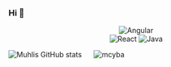 ### Hi 👋

<!--

**mcyba/mcyba** is a ✨ _special_ ✨ repository because its `README.md` (this file) appears on your GitHub profile.

Here are some ideas to get you started:

- 🔭 I’m currently working on ...
- 🌱 I’m currently learning ...
- 👯 I’m looking to collaborate on ...
- 🤔 I’m looking for help with ...
- 💬 Ask me about ...
- 📫 How to reach me: ...
- 😄 Pronouns: ...
- ⚡ Fun fact: ...
-->


<div align="center">
<img alt="Angular" src="https://komarev.com/ghpvc/?username=mcyba&style=flat&color=red"/>
  </div>
<div align="center">
<img alt="React" src="https://badges.aleen42.com/src/javascript.svg"/>
<img alt="Java" src="https://badges.aleen42.com/src/python.svg"/>

</div>
  
<p>
 
  ![Muhlis GitHub stats](https://github-readme-stats.vercel.app/api?username=mcyba&show_icons=true&theme=dracula)&nbsp;&nbsp;&nbsp;&nbsp;&nbsp; <img src="https://github-readme-stats.vercel.app/api/top-langs?username=mcyba&&langs_count=8&show_icons=true&locale=en&layout=compact&theme=dracula" alt="mcyba"></p>
